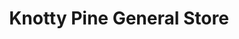 ---
title: "Knotty Pine General Store"
url: /bitely/knotty-pine-general-store/
shop: convenience
---
